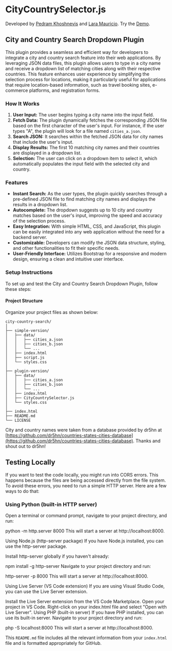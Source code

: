 # CityCountrySelector.js

Developed by [Pedram Khoshnevis](https://github.com/pedramvdl31) and [Lara Mauricio](https://github.com/laradcm).
Try the [Demo](https://city-country-selector.webprinciples.com/).

## City and Country Search Dropdown Plugin

This plugin provides a seamless and efficient way for developers to integrate a city and country search feature into their web applications. By leveraging JSON data files, this plugin allows users to type in a city name and receive a dropdown list of matching cities along with their respective countries. This feature enhances user experience by simplifying the selection process for locations, making it particularly useful for applications that require location-based information, such as travel booking sites, e-commerce platforms, and registration forms.

### How It Works

1. **User Input:** The user begins typing a city name into the input field.
2. **Fetch Data:** The plugin dynamically fetches the corresponding JSON file based on the first character of the user's input. For instance, if the user types "A", the plugin will look for a file named `cities_a.json`.
3. **Search JSON:** It searches within the fetched JSON data for city names that include the user's input.
4. **Display Results:** The first 10 matching city names and their countries are displayed in a dropdown list.
5. **Selection:** The user can click on a dropdown item to select it, which automatically populates the input field with the selected city and country.

### Features

- **Instant Search:** As the user types, the plugin quickly searches through a pre-defined JSON file to find matching city names and displays the results in a dropdown list.
- **Autocomplete:** The dropdown suggests up to 10 city and country matches based on the user's input, improving the speed and accuracy of the selection process.
- **Easy Integration:** With simple HTML, CSS, and JavaScript, this plugin can be easily integrated into any web application without the need for a backend server.
- **Customizable:** Developers can modify the JSON data structure, styling, and other functionalities to fit their specific needs.
- **User-Friendly Interface:** Utilizes Bootstrap for a responsive and modern design, ensuring a clean and intuitive user interface.

### Setup Instructions

To set up and test the City and Country Search Dropdown Plugin, follow these steps:

#### Project Structure

Organize your project files as shown below:

```plaintext
city-country-search/
│
├── simple-version/
│   ├── data/
│   │   ├── cities_a.json
│   │   ├── cities_b.json
│   │   └── ...
│   ├── index.html
│   ├── script.js
│   └── styles.css
│
├── plugin-version/
│   ├── data/
│   │   ├── cities_a.json
│   │   ├── cities_b.json
│   │   └── ...
│   ├── index.html
│   ├── CityCountrySelector.js
│   └── styles.css
│
├── index.html
├── README.md
└── LICENSE
```

City and country names were taken from a database provided by dr5hn at [https://github.com/dr5hn/countries-states-cities-database](https://github.com/dr5hn/countries-states-cities-database). Thanks and shout out to dr5hn!

## Testing Locally

If you want to test the code locally, you might run into CORS errors. This happens because the files are being accessed directly from the file system. To avoid these errors, you need to run a simple HTTP server. Here are a few ways to do that:

### Using Python (built-in HTTP server)

Open a terminal or command prompt, navigate to your project directory, and run:

python -m http.server 8000
This will start a server at http://localhost:8000.

Using Node.js (http-server package)
If you have Node.js installed, you can use the http-server package.

Install http-server globally if you haven't already:

npm install -g http-server
Navigate to your project directory and run:

http-server -p 8000
This will start a server at http://localhost:8000.

Using Live Server (VS Code extension)
If you are using Visual Studio Code, you can use the Live Server extension.

Install the Live Server extension from the VS Code Marketplace.
Open your project in VS Code.
Right-click on your index.html file and select "Open with Live Server".
Using PHP (built-in server)
If you have PHP installed, you can use its built-in server. Navigate to your project directory and run:

php -S localhost:8000
This will start a server at http://localhost:8000.

This `README.md` file includes all the relevant information from your `index.html` file and is formatted appropriately for GitHub.

